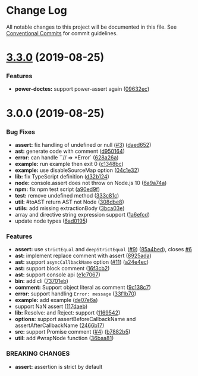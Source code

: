 # Change Log

All notable changes to this project will be documented in this file.
See [Conventional Commits](https://conventionalcommits.org) for commit guidelines.

# [3.3.0](https://github.com/azu/comment-to-assert/compare/v3.2.1...v3.3.0) (2019-08-25)


### Features

* **power-doctes:** support power-assert again ([09632ec](https://github.com/azu/comment-to-assert/commit/09632ec))





# 3.0.0 (2019-08-25)


### Bug Fixes

* **assert:** fix handling of undefined or null ([#3](https://github.com/azu/comment-to-assert/issues/3)) ([daed652](https://github.com/azu/comment-to-assert/commit/daed652))
* **ast:** generate code with comment ([d950164](https://github.com/azu/comment-to-assert/commit/d950164))
* **error:** can handle ``// => *Error` ([628a26a](https://github.com/azu/comment-to-assert/commit/628a26a))
* **example:** run example then exit 0 ([c1348bc](https://github.com/azu/comment-to-assert/commit/c1348bc))
* **example:** use disableSourceMap option ([04c1e32](https://github.com/azu/comment-to-assert/commit/04c1e32))
* **lib:** fix TypeScript definition ([d32b124](https://github.com/azu/comment-to-assert/commit/d32b124))
* **node:** console.assert does not throw on Node.js 10 ([6a9a74a](https://github.com/azu/comment-to-assert/commit/6a9a74a))
* **npm:** fix npm test script ([a90ed9f](https://github.com/azu/comment-to-assert/commit/a90ed9f))
* **test:** remove undefined method ([333c81c](https://github.com/azu/comment-to-assert/commit/333c81c))
* **util:** #toAST return AST not Node ([308dbe8](https://github.com/azu/comment-to-assert/commit/308dbe8))
* **utils:** add missing extractionBody ([3bca03e](https://github.com/azu/comment-to-assert/commit/3bca03e))
* array and directive string expression support ([1a6efcd](https://github.com/azu/comment-to-assert/commit/1a6efcd))
* update node types ([6ad0195](https://github.com/azu/comment-to-assert/commit/6ad0195))


### Features

* **assert:** use `strictEqual` and `deepStrictEqual` ([#9](https://github.com/azu/comment-to-assert/issues/9)) ([85a4bed](https://github.com/azu/comment-to-assert/commit/85a4bed)), closes [#6](https://github.com/azu/comment-to-assert/issues/6)
* **ast:** implement replace comment with assert ([8925ada](https://github.com/azu/comment-to-assert/commit/8925ada))
* **ast:** support `asyncCallbackName` option ([#11](https://github.com/azu/comment-to-assert/issues/11)) ([a24e4ec](https://github.com/azu/comment-to-assert/commit/a24e4ec))
* **ast:** support block comment ([16f3cb2](https://github.com/azu/comment-to-assert/commit/16f3cb2))
* **ast:** support console api ([e1c7067](https://github.com/azu/comment-to-assert/commit/e1c7067))
* **bin:** add cli ([73701eb](https://github.com/azu/comment-to-assert/commit/73701eb))
* **comment:** Support object literal as comment ([9c138c7](https://github.com/azu/comment-to-assert/commit/9c138c7))
* **error:** support handling `Error: message` ([33f1b70](https://github.com/azu/comment-to-assert/commit/33f1b70))
* **example:** add example ([de07e6a](https://github.com/azu/comment-to-assert/commit/de07e6a))
* support NaN assert ([117daeb](https://github.com/azu/comment-to-assert/commit/117daeb))
* **lib:** Resolve: and Reject: support ([1169542](https://github.com/azu/comment-to-assert/commit/1169542))
* **options:** support assertBeforeCallbackName and assertAfterCallbackName ([2466b17](https://github.com/azu/comment-to-assert/commit/2466b17))
* **src:** support Promise comment ([#4](https://github.com/azu/comment-to-assert/issues/4)) ([b7882b5](https://github.com/azu/comment-to-assert/commit/b7882b5))
* **util:** add #wrapNode function ([36baa81](https://github.com/azu/comment-to-assert/commit/36baa81))


### BREAKING CHANGES

* **assert:** assertion is strict by default
